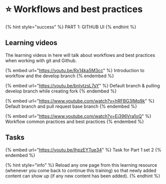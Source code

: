 # ⭐ Workflows and best practices



{% hint style="success" %}
PART 1: GITHUB UI
{% endhint %}

## Learning videos

The learning videos in here will talk about workflows and best practices when working with git and Github.

{% embed url="https://youtu.be/Rx14ka5M3cc" %}
Introduction to workflow and the develop branch
{% endembed %}

{% embed url="https://youtu.be/bnlvtzsL7sY" %}
Default branch & pulling develop branch while creating fork
{% endembed %}

{% embed url="https://www.youtube.com/watch?v=hRFBG3lMq9k" %}
Default branch and pull request base branch
{% endembed %}

{% embed url="https://www.youtube.com/watch?v=Ej396Vra1oQ" %}
Workflow common practices and best practices
{% endembed %}

## Tasks

{% embed url="https://youtu.be/IhpzEYTue34" %}
Task for Part 1 set 2
{% endembed %}

{% hint style="info" %}
Reload any one page from this learning resource (whenever you come back to continue this training) so that newly added content can show up (if any new content has been added).
{% endhint %}
